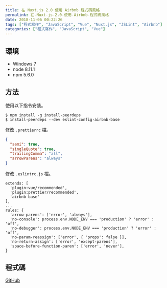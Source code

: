 ```yaml
---
title: 在 Nuxt.js 2.0 使用 Airbnb 程式碼風格
permalink: 在-Nuxt-js-2.0-使用-Airbnb-程式碼風格
date: 2018-11-06 00:22:26
tags: ["程式寫作", "JavaScript", "Vue", "Nuxt.js", "JSLint", "Airbnb"]
categories: ["程式寫作", "JavaScript", "Vue"]
---
```


## 環境
- Windows 7
- node 8.11.1
- npm 5.6.0

## 方法
使用以下指令安裝。
```
$ npm install -g install-peerdeps
$ install-peerdeps --dev eslint-config-airbnb-base
```

修改 `.prettierrc` 檔。
```JSON
{
  "semi": true,
  "singleQuote": true,
  "trailingComma": "all",
  "arrowParens": "always"
}
```

修改 `.eslintrc.js` 檔。
```JS
extends: [
  'plugin:vue/recommended',
  'plugin:prettier/recommended',
  'airbnb-base'
],
...
rules: {
  'arrow-parens': ['error', 'always'],
  'no-console': process.env.NODE_ENV === 'production' ? 'error' : 'off',
  'no-debugger': process.env.NODE_ENV === 'production' ? 'error' : 'off',
  'no-param-reassign': ['error', { 'props': false }],
  'no-return-assign': ['error', 'except-parens'],
  'space-before-function-paren': ['error', 'never'],
}
```

## 程式碼
[GitHub](https://github.com/memochou1993/nuxt-airbnb)